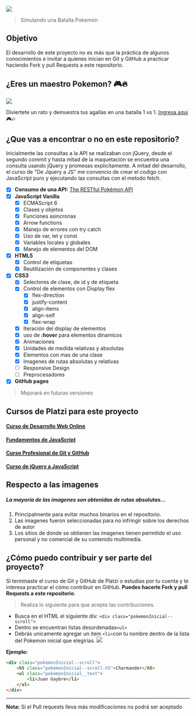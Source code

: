 ![](https://fontmeme.com/permalink/200102/d5d66e666f89055c838378429dc8ab7c.png)
> Simulando una Batalla Pokemón

## Objetivo
El desarrollo de este proyecto no es más que la práctica de algunos conocimientos e invitar a quienes inician en Git y GitHub a practicar haciendo Fork y pull Requests a este repositorio.


## ¿Eres un maestro Pokemon?  🎮🔥
![](https://vignette.wikia.nocookie.net/bohaterowie/images/2/2f/Ash_anime.png/revision/latest/top-crop/width/360/height/450?cb=20190703073831&path-prefix=pl)

Diviertete un rato y demuestra tus agallas en una batalla 1 vs 1. <a href="https://gaybre.github.io/PokemonBattle/pokemon.html">Ingresa aqui</a>  🎮🔥


## ¿Que vas a encontrar o no en este repositorio?
Inicialmente las consultas a la API se realizaban con jQuery, desde el segundo commit y hasta mitad de la maquetación se encuentra una consulta usando jQuery y promesas explicitamente. A mitad del desarrollo, el curso de "De Jquery a JS" me convencio de crear el codigo con JavaScript puro y ejecutando las consultas con el metodo fetch.
- [x] <strong>Consumo de una API:</strong> <a href="https://pokeapi.co/">The RESTful Pokémon API</a>
- [x] <strong>JavaScript Vanilla</strong>
	- [x] ECMAScript 6
	- [x] Clases y objetos
	- [x] Funciones asincronas
	- [x] Arrow functions
	- [x] Manejo de errores con try catch
	- [x] Uso de var, let y const
	- [x] Variables locales y globales
	- [x] Manejo de elementos del DOM
- [x] <strong>HTML5</strong>
	- [x] Control de etiquetas
	- [x] Reutilización de componentes y clases
- [x] <strong>CSS3</strong>
	- [x] Selectores de clase, de id y de etiqueta
	- [x] Control de elementos con Display flex
		- [x] flex-direction
		- [x] justify-content
		- [x] align-items
		- [x] align-self
		- [x] flex-wrap
	- [x] Iteración del display de elementos
	- [x] uso de <strong>:hover</strong> para elementos dinamicos
	- [x] Animaciones
	- [x] Unidades de medida relativas y absolutas
	- [x] Elementos con mas de una clase
	- [x] Imagenes de rutas absolutas y relativas
	- [ ] Responsive Design
	- [ ] Preprocesadores
- [x] <strong>GitHub pages</strong>

> Mejorará en futuras versiones

## Cursos de Platzi para este proyecto

#### <a href="https://platzi.com/clases/html5-css3/"><abbr title="Teacher: Leonidas Esteban">Curso de Desarrollo Web Online</abbr></a>
#### <a href="https://platzi.com/clases/fundamentos-javascript/"><abbr title="Teacher: Sacha Lifszyc">Fundamentos de JavaScript</abbr></a>
#### <a href="https://platzi.com/clases/git-github/"><abbr title="Teacher: Freddy Vega">Curso Profesional de Git y GitHub</abbr></a>
#### <a href="https://platzi.com/clases/jquery-js/"><abbr title="Teacher: Leonidas Esteban">Curso de jQuery a JavaScript</abbr></a>

## Respecto a las imagenes
##### La mayoría de las imagenes son obtenidas de rutas absolutas...
1. Principalmente para evitar muchos binarios en el repositorio.
2. Las imagenes fueron seleccionadas para no infringir sobre los derechos de autor
3. Los sitios de donde se obtienen las imagenes tienen permitido el uso personal y no comercial de su contenido multimedia.

## ¿Cómo puedo contribuir y ser parte del proyecto?
Si terminaste el curso de Git y GitHub de Platzi o estudias por tu cuenta y te interesa practicar el cómo contribuir en GitHub. <strong>Puedes hacerle Fork y pull Requests a este repositorio</strong>.

>Realiza lo siguiente para que acepte las contribuciones.

* Busca en el HTML el siguiente div:  `<div class="pokemonInicial--scroll">`
* Dentro se encuentran listas desordenadas`<ul>`
* Debrás unicamente agregar un item `<li>`con tu nombre dentro de la lista del Pokemon inicial que elegirias.
 ![](https://ya-webdesign.com/transparent250_/pokemon-starters-png.png)

 <strong>Ejemplo: </strong>
```html
<div class="pokemonInicial--scroll">
	<h5 class="pokemonInicial--scroll-h5">Charmander</h5>
	<ul class="pokemonInicial__text">
		<li>Juan Gaybre</li>
	</ul>
</div>
```
---
<strong>Nota:</strong> Si el Pull requests lleva más modificaciones no podrá ser aceptado
